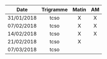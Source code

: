 |Date | Trigramme | Matin  | AM  |
|-----|:---------:|:------:|:---:|
| 31/01/2018 | tcso |   X   |  X  |
| 07/02/2018 | tcso |   X   |  X  |
| 14/02/2018 | tcso |   X   |  X  |
| 21/02/2018 | tcso |   X   |     |
| 07/03/2018 | tcso |       |     |
